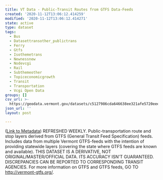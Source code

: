 ```yaml
---
title: VT Data - Public-Transit Routes from GTFS Data-Feeds
created: '2020-11-12T13:06:12.414259'
modified: '2020-11-12T13:06:12.414271'
state: active
type: dataset
tags:
  - Bus
  - Datasettransother_publictrans
  - Ferry
  - Gtfs
  - Isothemetrans
  - Newnessnew
  - Nodevcgi
  - Rail
  - Subthemeother
  - Topiceconomicgrowth
  - Transit
  - Transportation
  - Vcgi Open Data
groups: []
csv_url: >-
  https://geodata.vermont.gov/datasets/c5127986cda646638ee321afe5720eee_12.csv?outSR=%7B%22latestWkid%22%3A32145%2C%22wkid%22%3A32145%7D
json_url: ''
layout: post

---
```

(<a href='http://maps.vcgi.vermont.gov/gisdata/metadata/TransOther_PUBLICTRANS.htm' target='_blank'>Link to Metadata</a>) REFRESHED WEEKLY. Public-transportation route and stop layers derived from GTFS (General Transit Feed Specification) feeds. Includes data from multiple Vermont GTFS-feeds with the intention of providing statewide layers (covering the state where GTFS feeds are known and available). THIS DATASET IS A DERIVATIVE, NOT ORIGINAL/MASTER/OFFICIAL DATA. ITS ACCURACY ISN'T GUARANTEED. DISCREPANCIES CAN BE REPORTED TO CORRESPONDING TRANSIT AGENCIES. For more information on GTFS and GTFS feeds, GO TO http://vermont-gtfs.org/.
